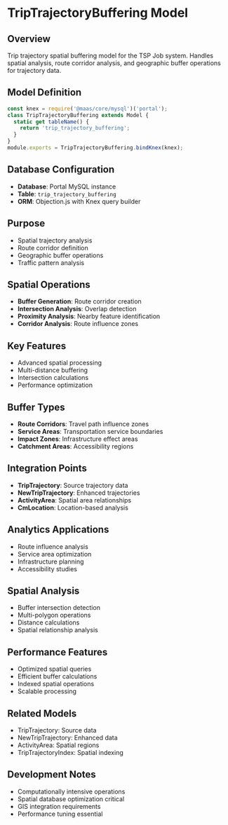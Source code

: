 # TripTrajectoryBuffering Model

## Overview
Trip trajectory spatial buffering model for the TSP Job system. Handles spatial analysis, route corridor analysis, and geographic buffer operations for trajectory data.

## Model Definition
```javascript
const knex = require('@maas/core/mysql')('portal');
class TripTrajectoryBuffering extends Model {
  static get tableName() {
    return 'trip_trajectory_buffering';
  }
}
module.exports = TripTrajectoryBuffering.bindKnex(knex);
```

## Database Configuration
- **Database**: Portal MySQL instance
- **Table**: `trip_trajectory_buffering`
- **ORM**: Objection.js with Knex query builder

## Purpose
- Spatial trajectory analysis
- Route corridor definition
- Geographic buffer operations
- Traffic pattern analysis

## Spatial Operations
- **Buffer Generation**: Route corridor creation
- **Intersection Analysis**: Overlap detection
- **Proximity Analysis**: Nearby feature identification
- **Corridor Analysis**: Route influence zones

## Key Features
- Advanced spatial processing
- Multi-distance buffering
- Intersection calculations
- Performance optimization

## Buffer Types
- **Route Corridors**: Travel path influence zones
- **Service Areas**: Transportation service boundaries
- **Impact Zones**: Infrastructure effect areas
- **Catchment Areas**: Accessibility regions

## Integration Points
- **TripTrajectory**: Source trajectory data
- **NewTripTrajectory**: Enhanced trajectories
- **ActivityArea**: Spatial area relationships
- **CmLocation**: Location-based analysis

## Analytics Applications
- Route influence analysis
- Service area optimization
- Infrastructure planning
- Accessibility studies

## Spatial Analysis
- Buffer intersection detection
- Multi-polygon operations
- Distance calculations
- Spatial relationship analysis

## Performance Features
- Optimized spatial queries
- Efficient buffer calculations
- Indexed spatial operations
- Scalable processing

## Related Models
- TripTrajectory: Source data
- NewTripTrajectory: Enhanced data
- ActivityArea: Spatial regions
- TripTrajectoryIndex: Spatial indexing

## Development Notes
- Computationally intensive operations
- Spatial database optimization critical
- GIS integration requirements
- Performance tuning essential